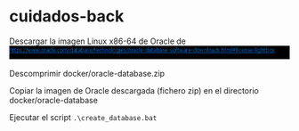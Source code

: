 # cuidados-back

Descargar la imagen Linux x86-64 de Oracle de ![img_2.png](img_2.png)

Descomprimir docker/oracle-database.zip

Copiar la imagen de Oracle descargada (fichero zip) en el directorio docker/oracle-database

Ejecutar el script `.\create_database.bat`